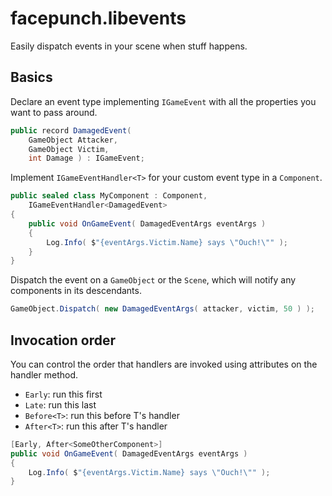 # facepunch.libevents
Easily dispatch events in your scene when stuff happens.

## Basics
Declare an event type implementing `IGameEvent` with all the properties you want to pass around.
```csharp
public record DamagedEvent(
    GameObject Attacker,
    GameObject Victim,
    int Damage ) : IGameEvent;
```
Implement `IGameEventHandler<T>` for your custom event type in a `Component`.
```csharp
public sealed class MyComponent : Component,
    IGameEventHandler<DamagedEvent>
{
    public void OnGameEvent( DamagedEventArgs eventArgs )
    {
        Log.Info( $"{eventArgs.Victim.Name} says \"Ouch!\"" );
    }
}
```
Dispatch the event on a `GameObject` or the `Scene`, which will notify any components in its descendants.
```csharp
GameObject.Dispatch( new DamagedEventArgs( attacker, victim, 50 ) );
```

## Invocation order
You can control the order that handlers are invoked using attributes on the handler method.
* `Early`: run this first
* `Late`: run this last
* `Before<T>`: run this before T's handler
* `After<T>`: run this after T's handler
```csharp
[Early, After<SomeOtherComponent>]
public void OnGameEvent( DamagedEventArgs eventArgs )
{
    Log.Info( $"{eventArgs.Victim.Name} says \"Ouch!\"" );
}
```
